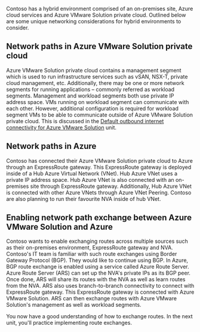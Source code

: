 ﻿Contoso has a hybrid environment comprised of an on-premises site, Azure cloud services and Azure VMware Solution private cloud. Outlined below are some unique networking considerations for hybrid environments to consider.

## Network paths in Azure VMware Solution private cloud

Azure VMware Solution private cloud contains a management segment which is used to run infrastructure services such as vSAN, NSX-T, private cloud management, etc. Additionally, there may be one or more network segments for running applications – commonly referred as workload segments. Management and workload segments both use private IP address space. VMs running on workload segment can communicate with each other. However, additional configuration is required for workload segment VMs to be able to communicate outside of Azure VMware Solution private cloud. This is discussed in the [Default outbound internet connectivity for Azure VMware Solution](../2-outbound-internet-connectivity.yml) unit.

## Network paths in Azure

Contoso has connected their Azure VMware Solution private cloud to Azure through an ExpressRoute gateway. This ExpressRoute gateway is deployed inside of a Hub Azure Virtual Network (VNet). Hub Azure VNet uses a private IP address space. Hub Azure VNet is also connected with an on-premises site through ExpressRoute gateway. Additionally, Hub Azure VNet is connected with other Azure VNets through Azure VNet Peering. Contoso are also planning to run their favourite NVA inside of hub VNet.

## Enabling network path exchange between Azure VMware Solution and Azure

Contoso wants to enable exchanging routes across multiple sources such as their on-premises environment, ExpressRoute gateway and NVA. Contoso's IT team is familiar with such route exchanges using Border Gateway Protocol (BGP). They would like to continue using BGP. In Azure, BGP route exchange is enabled using a service called Azure Route Server. Azure Route Server (ARS) can set up the NVA's private IPs as its BGP peer. Once done, ARS will share its routes with the NVA as well as learn routes from the NVA. ARS also uses branch-to-branch connectivity to connect with ExpressRoute gateway. This ExpressRoute gateway is connected with Azure VMware Solution. ARS can then exchange routes with Azure VMware Solution's management as well as workload segments.

You now have a good understanding of how to exchange routes. In the next unit, you'll practice implementing route exchanges.
